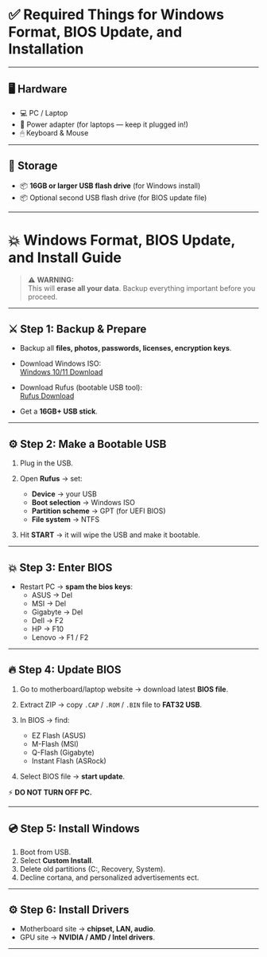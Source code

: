 # ✅ Required Things for Windows Format, BIOS Update, and Installation

---

## 🖥 Hardware

- 💻 PC / Laptop
- 🔌 Power adapter (for laptops — keep it plugged in!)
- 🖱 Keyboard & Mouse

---

## 💾 Storage

- 📦 **16GB or larger USB flash drive** (for Windows install)
- 📦 Optional second USB flash drive (for BIOS update file)
---



# 💥 Windows Format, BIOS Update, and Install Guide

> ⚠ **WARNING:**  
> This will **erase all your data**. Backup everything important before you proceed.

---

## ⚔ Step 1: Backup & Prepare

- Backup all **files, photos, passwords, licenses, encryption keys**.
- Download Windows ISO:  
  [Windows 10/11 Download](https://www.microsoft.com/en-us/software-download/windows10)

- Download Rufus (bootable USB tool):  
  [Rufus Download](https://rufus.ie)

- Get a **16GB+ USB stick**.

---

## ⚙ Step 2: Make a Bootable USB

1. Plug in the USB.
2. Open **Rufus** → set:
   - **Device** → your USB  
   - **Boot selection** → Windows ISO  
   - **Partition scheme** → GPT (for UEFI BIOS)  
   - **File system** → NTFS  
   
3. Hit **START** → it will wipe the USB and make it bootable.

---

## 💥 Step 3: Enter BIOS

- Restart PC → **spam the bios keys**:
  - ASUS → Del  
  - MSI → Del  
  - Gigabyte → Del  
  - Dell → F2  
  - HP → F10  
  - Lenovo → F1 / F2

---

## 🔥 Step 4: Update BIOS

1. Go to motherboard/laptop website → download latest **BIOS file**.
2. Extract ZIP → copy `.CAP` / `.ROM` / `.BIN` file to **FAT32 USB**.
3. In BIOS → find:
   - EZ Flash (ASUS)  
   - M-Flash (MSI)  
   - Q-Flash (Gigabyte)  
   - Instant Flash (ASRock)

4. Select BIOS file → **start update**.

⚡ **DO NOT TURN OFF PC.**

---

## 💿 Step 5: Install Windows

1. Boot from USB.
2. Select **Custom Install**.
3. Delete old partitions (C:, Recovery, System).
4. Decline cortana, and personalized advertisements ect.

---

## ⚙ Step 6: Install Drivers

- Motherboard site → **chipset, LAN, audio**.
- GPU site → **NVIDIA / AMD / Intel drivers**.

---
